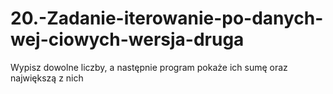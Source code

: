 # 20.-Zadanie-iterowanie-po-danych-wej-ciowych-wersja-druga

Wypisz dowolne liczby, a następnie program pokaże ich sumę oraz największą z nich
